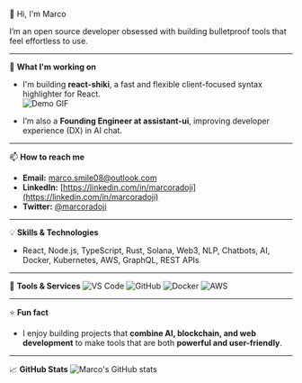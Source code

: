 👋 Hi, I'm Marco

I’m an open source developer obsessed with building bulletproof tools that feel effortless to use.

---

🔭 **What I'm working on**
- I'm building **react-shiki**, a fast and flexible client-focused syntax highlighter for React.  
  ![Demo GIF](https://media.giphy.com/media/3o7aD2saalBwwftBIY/giphy.gif)

- I’m also a **Founding Engineer at assistant-ui**, improving developer experience (DX) in AI chat.  

---

📫 **How to reach me**
- **Email:** marco.smile08@outlook.com  
- **LinkedIn:** [https://linkedin.com/in/marcoradoji](https://linkedin.com/in/marcoradoji)  
- **Twitter:** [@marcoradoji](https://twitter.com/marcoradoji)

---

💡 **Skills & Technologies**
- React, Node.js, TypeScript, Rust, Solana, Web3, NLP, Chatbots, AI, Docker, Kubernetes, AWS, GraphQL, REST APIs

---

🧰 **Tools & Services**
![VS Code](https://img.shields.io/badge/VS%20Code-007ACC?style=for-the-badge&logo=visual-studio-code&logoColor=white)
![GitHub](https://img.shields.io/badge/GitHub-181717?style=for-the-badge&logo=github&logoColor=white)
![Docker](https://img.shields.io/badge/Docker-2496ED?style=for-the-badge&logo=docker&logoColor=white)
![AWS](https://img.shields.io/badge/AWS-232F3E?style=for-the-badge&logo=amazon-aws&logoColor=white)

---

⭐ **Fun fact**
- I enjoy building projects that **combine AI, blockchain, and web development** to make tools that are both **powerful and user-friendly**.

---

📈 **GitHub Stats**
![Marco's GitHub stats](https://github-readme-stats.vercel.app/api?username=MarcoRadoji&show_icons=true&theme=radical)

